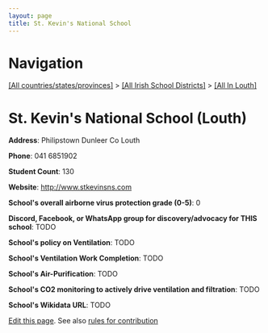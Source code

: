 ```yaml
---
layout: page
title: St. Kevin's National School
---
```

# Navigation

[[All countries/states/provinces]](../../..) > [[All Irish School Districts]](../..) > [[All In Louth]](..)

# St. Kevin's National School (Louth)

**Address**: Philipstown Dunleer Co Louth

**Phone**: 041 6851902

**Student Count**: 130

**Website**: <http://www.stkevinsns.com>

**School's overall airborne virus protection grade (0-5)**: 0

**Discord, Facebook, or WhatsApp group for discovery/advocacy for THIS school**: TODO

**School's policy on Ventilation**: TODO

**School's Ventilation Work Completion**: TODO

**School's Air-Purification**: TODO

**School's CO2 monitoring to actively drive ventilation and filtration**: TODO

**School's Wikidata URL**: TODO


[Edit this page](https://github.com/ventilate-schools/Ireland/edit/main/./Louth/St._Kevin's_National_School.md). See also [rules for contribution](../../../contribution-rules/)